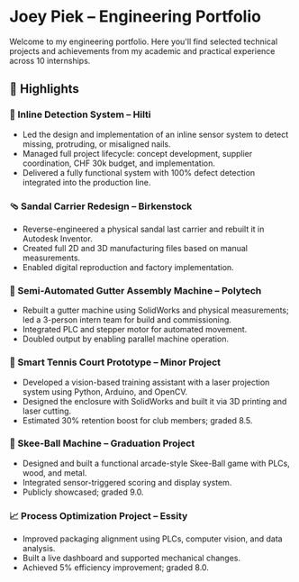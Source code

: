 # Joey Piek – Engineering Portfolio

Welcome to my engineering portfolio. Here you'll find selected technical projects and achievements from my academic and practical experience across 10 internships.

## 📌 Highlights

### 🔧 Inline Detection System – Hilti
- Led the design and implementation of an inline sensor system to detect missing, protruding, or misaligned nails.
- Managed full project lifecycle: concept development, supplier coordination, CHF 30k budget, and implementation.
- Delivered a fully functional system with 100% defect detection integrated into the production line.

### 🩴 Sandal Carrier Redesign – Birkenstock
- Reverse-engineered a physical sandal last carrier and rebuilt it in Autodesk Inventor.
- Created full 2D and 3D manufacturing files based on manual measurements.
- Enabled digital reproduction and factory implementation.

### 🎯 Semi-Automated Gutter Assembly Machine – Polytech
- Rebuilt a gutter machine using SolidWorks and physical measurements; led a 3-person intern team for build and commissioning.
- Integrated PLC and stepper motor for automated movement.
- Doubled output by enabling parallel machine operation.

### 🏓 Smart Tennis Court Prototype – Minor Project
- Developed a vision-based training assistant with a laser projection system using Python, Arduino, and OpenCV.
- Designed the enclosure with SolidWorks and built it via 3D printing and laser cutting.
- Estimated 30% retention boost for club members; graded 8.5.

### 🎳 Skee-Ball Machine – Graduation Project
- Designed and built a functional arcade-style Skee-Ball game with PLCs, wood, and metal.
- Integrated sensor-triggered scoring and display system.
- Publicly showcased; graded 9.0.

### 📈 Process Optimization Project – Essity
- Improved packaging alignment using PLCs, computer vision, and data analysis.
- Built a live dashboard and supported mechanical changes.
- Achieved 5% efficiency improvement; graded 8.0.
